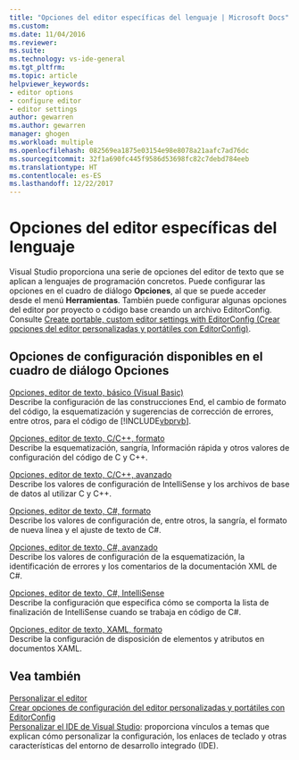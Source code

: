 ```yaml
---
title: "Opciones del editor específicas del lenguaje | Microsoft Docs"
ms.custom: 
ms.date: 11/04/2016
ms.reviewer: 
ms.suite: 
ms.technology: vs-ide-general
ms.tgt_pltfrm: 
ms.topic: article
helpviewer_keywords:
- editor options
- configure editor
- editor settings
author: gewarren
ms.author: gewarren
manager: ghogen
ms.workload: multiple
ms.openlocfilehash: 082569ea1875e03154e98e8078a21aafc7ad76dc
ms.sourcegitcommit: 32f1a690fc445f9586d53698fc82c7debd784eeb
ms.translationtype: HT
ms.contentlocale: es-ES
ms.lasthandoff: 12/22/2017
---
```

# <a name="setting-language-specific-editor-options"></a>Opciones del editor específicas del lenguaje

Visual Studio proporciona una serie de opciones del editor de texto que se aplican a lenguajes de programación concretos. Puede configurar las opciones en el cuadro de diálogo **Opciones**, al que se puede acceder desde el menú **Herramientas**. También puede configurar algunas opciones del editor por proyecto o código base creando un archivo EditorConfig. Consulte [Create portable, custom editor settings with EditorConfig (Crear opciones del editor personalizadas y portátiles con EditorConfig)](../../ide/create-portable-custom-editor-options.md).

## <a name="settings-available-in-the-options-dialog-box"></a>Opciones de configuración disponibles en el cuadro de diálogo Opciones

 [Opciones, editor de texto, básico (Visual Basic)](../../ide/reference/options-text-editor-basic-visual-basic.md)  
 Describe la configuración de las construcciones End, el cambio de formato del código, la esquematización y sugerencias de corrección de errores, entre otros, para el código de [!INCLUDE[vbprvb](../../code-quality/includes/vbprvb_md.md)].

 [Opciones, editor de texto, C/C++, formato](../../ide/reference/options-text-editor-c-cpp-formatting.md)  
 Describe la esquematización, sangría, Información rápida y otros valores de configuración del código de C y C++.

 [Opciones, editor de texto, C/C++, avanzado](../../ide/reference/options-text-editor-c-cpp-advanced.md)  
 Describe los valores de configuración de IntelliSense y los archivos de base de datos al utilizar C y C++.

 [Opciones, editor de texto, C#, formato](../../ide/reference/options-text-editor-csharp-formatting.md)  
 Describe los valores de configuración de, entre otros, la sangría, el formato de nueva línea y el ajuste de texto de C#.

 [Opciones, editor de texto, C#, avanzado](../../ide/reference/options-text-editor-csharp-advanced.md)  
 Describe los valores de configuración de la esquematización, la identificación de errores y los comentarios de la documentación XML de C#.

 [Opciones, editor de texto, C#, IntelliSense](../../ide/reference/options-text-editor-csharp-intellisense.md)  
 Describe la configuración que especifica cómo se comporta la lista de finalización de IntelliSense cuando se trabaja en código de C#.

 [Opciones, editor de texto, XAML, formato](../../ide/reference/options-text-editor-xaml-formatting.md)  
 Describe la configuración de disposición de elementos y atributos en documentos XAML.

## <a name="see-also"></a>Vea también

[Personalizar el editor](../../ide/customizing-the-editor.md)  
[Crear opciones de configuración del editor personalizadas y portátiles con EditorConfig](../../ide/create-portable-custom-editor-options.md)  
[Personalizar el IDE de Visual Studio](../../ide/personalizing-the-visual-studio-ide.md): proporciona vínculos a temas que explican cómo personalizar la configuración, los enlaces de teclado y otras características del entorno de desarrollo integrado (IDE).